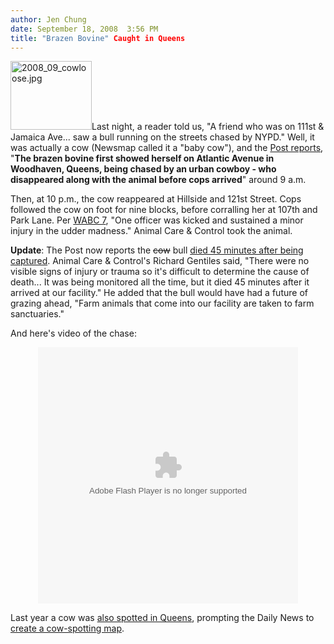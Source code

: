 ```yaml
---
author: Jen Chung
date: September 18, 2008  3:56 PM
title: "Brazen Bovine" Caught in Queens
---
```


<p><img alt="2008_09_cowloose.jpg" src="https://web.archive.org/web/20111117122119im_/http://gothamist.com/attachments/jen/2008_09_cowloose.jpg" width="130" height="110" class="right">Last night, a reader told us, &quot;A friend who was on 111st &amp; Jamaica Ave... saw a bull running on the streets chased by NYPD.&quot;  Well, it was actually a cow (Newsmap called it a &quot;baby cow&quot;), and the <a href="https://web.archive.org/web/20111117122119/http://www.nypost.com/seven/09182008/news/regionalnews/cops_catch_cow_on_lam_129637.htm">Post reports</a>, &quot;<strong>The brazen bovine first showed herself on Atlantic Avenue in Woodhaven, Queens, being chased by an urban cowboy - who disappeared along with the animal before cops arrived</strong>&quot; around 9 a.m.  </p>

<p>Then, at 10 p.m., the cow reappeared at Hillside and 121st Street.  Cops followed the cow on foot for nine blocks, before corralling her at 107th and Park Lane.  Per <a href="https://web.archive.org/web/20111117122119/http://abclocal.go.com/wabc/story?section=news/local&amp;id=6398657">WABC 7</a>, &quot;One officer was kicked and sustained a minor injury in the udder madness.&quot;  Animal Care &amp; Control took the animal.</p>

<p><b>Update</b>: The Post now reports the <strike>cow</strike> bull <a href="https://web.archive.org/web/20111117122119/http://www.nypost.com/seven/09182008/news/regionalnews/cow_dies_after_queens_dash_129700.htm">died 45 minutes after being captured</a>.  Animal Care &amp; Control&apos;s Richard Gentiles said, &quot;There were no visible signs of injury or trauma so it&apos;s difficult to determine the cause of death... It was being monitored all the time, but it died 45 minutes after it arrived at our facility.&quot;  He added that the bull would have had a future of grazing ahead, &quot;Farm animals that come into our facility are taken to farm sanctuaries.&quot;</p>

<p>And here&apos;s video of the chase:</p>

<center><object classid="clsid:d27cdb6e-ae6d-11cf-96b8-444553540000" codebase="https://web.archive.org/web/20111117122119oe_/http://fpdownload.macromedia.com/pub/shockwave/cabs/flash/swflash.cab#version=8,0,0,0" id="vxFlashPlayer2856" width="416" height="410"><param name="movie" value="http://publish.vx.roo.com/nypost/viral/flashembed/"><param name="allowScriptAccess" value="always"><param name="allowFullscreen" value="true"><param name="quality" value="high"><param name="scale" value="noScale"><param name="wmode" value="windowed"><param name="flashvars" value="vxTemplate=http://publish.vx.roo.com/nypost/viral/VideoWindowViral.swf&amp;vxSiteId=ac31f425-cfeb-43f7-a398-08185b2394d5&amp;vxChannel=NY Post&amp;vxClipId=1458_382479&amp;vxClickToPlay=clip&amp;vxTint=&amp;vxServerBase=&amp;vxBitrate=300&amp;vxCore=http://publish.vx.roo.com/nypost/viral/vxCore.swf&amp;"><embed type="application/x-shockwave-flash" src="https://web.archive.org/web/20111117122119oe_/http://publish.vx.roo.com/nypost/viral/flashembed/" width="416" height="410" allowscriptaccess="always" allowfullscreen="true" quality="high" scale="noScale" wmode="windowed" flashvars="vxTemplate=http://publish.vx.roo.com/nypost/viral/VideoWindowViral.swf&amp;vxSiteId=ac31f425-cfeb-43f7-a398-08185b2394d5&amp;vxChannel=NY Post&amp;vxClipId=1458_382479&amp;vxClickToPlay=clip&amp;vxTint=&amp;vxServerBase=&amp;vxBitrate=300&amp;vxCore=http://publish.vx.roo.com/nypost/viral/vxCore.swf&amp;"></object></center>

<p>Last year a cow was <a href="https://web.archive.org/web/20111117122119/http://gothamist.com/2007/09/19/udder_madness_i.php">also spotted in Queens</a>, prompting the Daily News to <a href="https://web.archive.org/web/20111117122119/http://gothamist.com/2007/09/21/map_of_the_day_122.php">create a cow-spotting map</a>.</p>